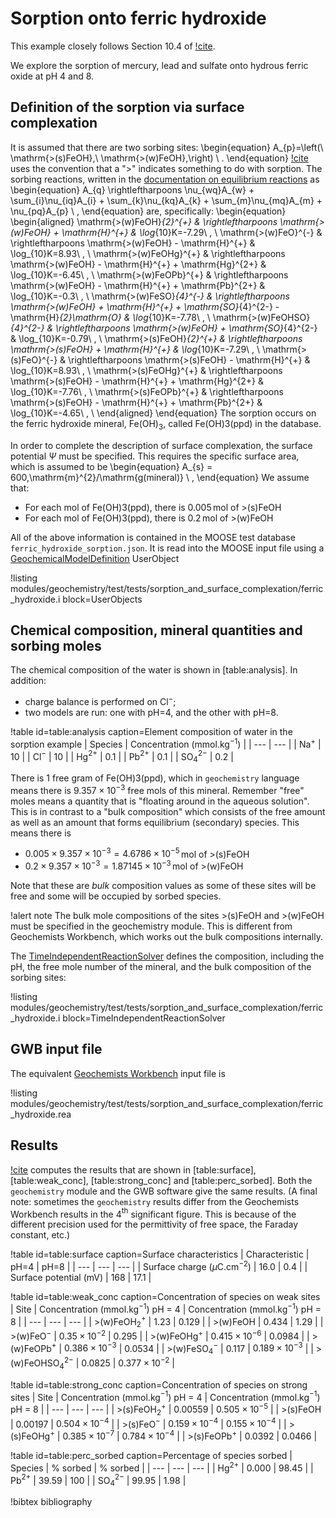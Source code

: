 # Sorption onto ferric hydroxide

This example closely follows Section 10.4 of [!cite](bethke_2007).

We explore the sorption of mercury, lead and sulfate onto hydrous ferric oxide at pH 4 and 8.

## Definition of the sorption via surface complexation

It is assumed that there are two sorbing sites:
\begin{equation}
A_{p}=\left(\ \mathrm{>(s)FeOH},\  \mathrm{>(w)FeOH}\,\right) \ .
\end{equation}
[!cite](bethke_2007) uses the convention that a ">" indicates something to do with sorption.  The sorbing reactions, written in the [documentation on equilibrium reactions](equilibrium.md) as
\begin{equation}
A_{q} \rightleftharpoons \nu_{wq}A_{w} + \sum_{i}\nu_{iq}A_{i} + \sum_{k}\nu_{kq}A_{k} + \sum_{m}\nu_{mq}A_{m} + \nu_{pq}A_{p} \ ,
\end{equation}
are, specifically:
\begin{equation}
\begin{aligned}
\mathrm{>(w)FeOH}_{2}^{+} & \rightleftharpoons \mathrm{>(w)FeOH} + \mathrm{H}^{+} & \log_{10}K=-7.29\ , \\
\mathrm{>(w)FeO}^{-} & \rightleftharpoons \mathrm{>(w)FeOH} - \mathrm{H}^{+} & \log_{10}K=8.93\ , \\
\mathrm{>(w)FeOHg}^{+} & \rightleftharpoons \mathrm{>(w)FeOH} - \mathrm{H}^{+} + \mathrm{Hg}^{2+} & \log_{10}K=-6.45\ , \\
\mathrm{>(w)FeOPb}^{+} & \rightleftharpoons \mathrm{>(w)FeOH} - \mathrm{H}^{+} + \mathrm{Pb}^{2+} & \log_{10}K=-0.3\ , \\
\mathrm{>(w)FeSO}_{4}^{-} & \rightleftharpoons \mathrm{>(w)FeOH} + \mathrm{H}^{+} + \mathrm{SO}_{4}^{2-}  - \mathrm{H}_{2}\mathrm{O} & \log_{10}K=-7.78\ , \\
\mathrm{>(w)FeOHSO}_{4}^{2-} & \rightleftharpoons \mathrm{>(w)FeOH} + \mathrm{SO}_{4}^{2-} & \log_{10}K=-0.79\ , \\
\mathrm{>(s)FeOH}_{2}^{+} & \rightleftharpoons \mathrm{>(s)FeOH} + \mathrm{H}^{+} & \log_{10}K=-7.29\ , \\
\mathrm{>(s)FeO}^{-} & \rightleftharpoons \mathrm{>(s)FeOH} - \mathrm{H}^{+} & \log_{10}K=8.93\ , \\
\mathrm{>(s)FeOHg}^{+} & \rightleftharpoons \mathrm{>(s)FeOH} - \mathrm{H}^{+} + \mathrm{Hg}^{2+} & \log_{10}K=-7.76\ , \\
\mathrm{>(s)FeOPb}^{+} & \rightleftharpoons \mathrm{>(s)FeOH} - \mathrm{H}^{+} + \mathrm{Pb}^{2+} & \log_{10}K=-4.65\ , \\
\end{aligned}
\end{equation}
The sorption occurs on the ferric hydroxide mineral, Fe(OH)$_{3}$, called Fe(OH)3(ppd) in the database.

In order to complete the description of surface complexation, the surface potential $\Psi$ must be specified.  This requires the specific surface area, which is assumed to be
\begin{equation}
A_{s} = 600\,\mathrm{m}^{2}/\mathrm{g(mineral)} \ ,
\end{equation}
We assume that:

- For each mol of Fe(OH)3(ppd), there is 0.005$\,$mol of >(s)FeOH
- For each mol of Fe(OH)3(ppd), there is 0.2$\,$mol of >(w)FeOH

All of the above information is contained in the MOOSE test database `ferric_hydroxide_sorption.json`.  It is read into the MOOSE input file using a [GeochemicalModelDefinition](GeochemicalModelDefinition.md) UserObject

!listing modules/geochemistry/test/tests/sorption_and_surface_complexation/ferric_hydroxide.i block=UserObjects

## Chemical composition, mineral quantities and sorbing moles

The chemical composition of the water is shown in [table:analysis].  In addition:

- charge balance is performed on Cl$^{-}$;
- two models are run: one with pH=4, and the other with pH=8.

!table id=table:analysis caption=Element composition of water in the sorption example
| Species | Concentration (mmol.kg$^{-1}$) |
| --- | --- |
| Na$^{+}$ | 10 | 
| Cl$^{-}$ | 10 |
| Hg$^{2+}$ | 0.1 |
| Pb$^{2+}$ | 0.1 |
| SO$_{4}^{2-}$ | 0.2 |

There is 1 free gram of Fe(OH)3(ppd), which in `geochemistry` language means there is $9.357\times 10^{-3}$ free mols of this mineral.  Remember "free" moles means a quantity that is "floating around in the aqueous solution".  This is in contrast to a "bulk composition" which consists of the free amount as well as an amount that forms equilibrium (secondary) species.  This means there is

- $0.005 \times 9.357\times 10^{-3} = 4.6786\times 10^{-5}\,$mol of >(s)FeOH
- $0.2 \times 9.357\times 10^{-3} = 1.87145\times 10^{-3}\,$mol of >(w)FeOH

Note that these are *bulk* composition values as some of these sites will be free and some will be occupied by sorbed species.

!alert note
The bulk mole compositions of the sites >(s)FeOH and >(w)FeOH must be specified in the geochemistry module.  This is different from Geochemists Workbench, which works out the bulk compositions internally.

The [TimeIndependentReactionSolver](AddTimeIndependentReactionSolverAction.md) defines the composition, including the pH, the free mole number of the mineral, and the bulk composition of the sorbing sites:

!listing modules/geochemistry/test/tests/sorption_and_surface_complexation/ferric_hydroxide.i block=TimeIndependentReactionSolver

## GWB input file

The equivalent [Geochemists Workbench](https://www.gwb.com/) input file is

!listing modules/geochemistry/test/tests/sorption_and_surface_complexation/ferric_hydroxide.rea

## Results

[!cite](bethke_2007) computes the results that are shown in [table:surface], [table:weak_conc], [table:strong_conc] and [table:perc_sorbed].  Both the `geochemistry` module and the GWB software give the same results.  (A final note: sometimes the `geochemistry` results differ from the Geochemists Workbench results in the 4$^{\mathrm{th}}$ significant figure.  This is because of the different precision used for the permittivity of free space, the Faraday constant, etc.)

!table id=table:surface caption=Surface characteristics
| Characteristic | pH=4 | pH=8 |
| --- | --- | --- |
| Surface charge ($\mu$C.cm$^{-2}$) | 16.0 | 0.4 |
| Surface potential (mV) | 168 | 17.1 |

!table id=table:weak_conc caption=Concentration of species on weak sites
| Site | Concentration (mmol.kg$^{-1}$) pH = 4 | Concentration (mmol.kg$^{-1}$) pH = 8 |
| --- | --- | --- |
| >(w)FeOH$_{2}^{+}$ | 1.23 | 0.129 |
| >(w)FeOH | 0.434 | 1.29 |
| >(w)FeO$^{-}$ | $0.35\times 10^{-2}$ | 0.295 |
| >(w)FeOHg$^{+}$ | $0.415\times 10^{-6}$ | 0.0984 |
| >(w)FeOPb$^{+}$ | $0.386\times 10^{-3}$ | 0.0534 |
| >(w)FeSO$_{4}^{-}$ | 0.117 | $0.189\times 10^{-3}$ |
| >(w)FeOHSO$_{4}^{2-}$ | 0.0825 | $0.377\times 10^{-2}$ |

!table id=table:strong_conc caption=Concentration of species on strong sites
| Site | Concentration (mmol.kg$^{-1}$) pH = 4 | Concentration (mmol.kg$^{-1}$) pH = 8 |
| --- | --- | --- |
| >(s)FeOH$_{2}^{+}$ | 0.00559 | $0.505\times 10^{-5}$ | 
| >(s)FeOH | 0.00197 |  $0.504\times 10^{-4}$ | 
| >(s)FeO$^{-}$ | $0.159\times 10^{-4}$ | $0.155\times 10^{-4}$ | 
| >(s)FeOHg$^{+}$ | $0.385\times 10^{-7}$ | $0.784\times 10^{-4}$ | 
| >(s)FeOPb$^{+}$ | 0.0392 | 0.0466 |

!table id=table:perc_sorbed caption=Percentage of species sorbed
| Species | % sorbed | % sorbed |
| --- | --- | --- |
| Hg$^{2+}$ | 0.000 | 98.45 |
| Pb$^{2+}$ | 39.59 | 100 |
| SO$_{4}^{2-}$ | 99.95 | 1.98 |

!bibtex bibliography
